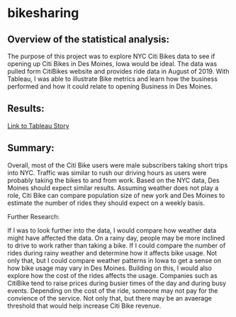 # bikesharing

## Overview of the statistical analysis:

The purpose of this project was to explore NYC Citi Bikes data to see if opening up Citi Bikes in Des Moines, Iowa would be ideal. The data was pulled form CitiBikes website and provides ride data in August of 2019. With Tableau, I was able to illustrate Bike metrics and learn how the business performed and how it could relate to opening Business in Des Moines.

## Results:

[Link to Tableau Story](https://public.tableau.com/app/profile/eric.dally/viz/NYCCitibikeAnalysis_16276850585570/NYCCitibikeAnalysis?publish=yes)


## Summary:

Overall, most of the Citi Bike users were male subscribers taking short trips into NYC. Traffic was similar to rush our driving hours as users were probably taking the bikes to and from work. Based on the NYC data, Des Moines should expect similar results. Assuming weather does not play a role, Citi Bike can compare population size of new york and Des Moines to estimate the number of rides they should expect on a weekly basis. 

Further Research:

If I was to look further into the data, I would compare how weather data might have affected the data. On a rainy day, people may be more inclined to drive to work rather than taking a bike. If I could compare the number of rides during rainy weather and determine how it affects bike usage. Not only that, but I could compare weather patterns in Iowa to get a sense on how bike usage may vary in Des Moines. Building on this, I would also explore how the cost of the rides affects the usage. Companies such as CitiBike tend to raise prices during busier times of the day and during busy events. Depending on the cost of the ride, someone may not pay for the convience of the service. Not only that, but there may be an avaerage threshold that would help increase Citi Bike revenue. 



